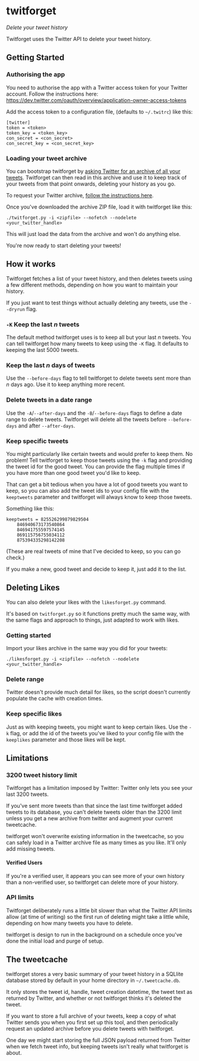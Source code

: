 # twitforget
*Delete your tweet history*

Twitforget uses the Twitter API to delete your tweet history.

## Getting Started

### Authorising the app

You need to authorise the app with a Twitter access token for your
Twitter account. Follow the instructions here:
https://dev.twitter.com/oauth/overview/application-owner-access-tokens

Add the access token to a configuration file, (defaults to ```~/.twitrc```) like
this:

```
[twitter]
token = <token>
token_key = <token_key>
con_secret = <con_secret>
con_secret_key = <con_secret_key>
```

### Loading your tweet archive

You can bootstrap twitforget by [asking Twitter for an archive of all your tweets](https://help.twitter.com/en/managing-your-account/how-to-download-your-twitter-archive).
Twitforget can then read in this archive and use it to keep track of your tweets
from that point onwards, deleting your history as you go.

To request your Twitter archive, [follow the instructions here](https://help.twitter.com/en/managing-your-account/how-to-download-your-twitter-archive).

Once you've downloaded the archive ZIP file, load it with twitforget like this:

```
./twitforget.py -i <zipfile> --nofetch --nodelete <your_twitter_handle>
```
This will just load the data from the archive and won't do anything else.

You're now ready to start deleting your tweets!

## How it works
Twitforget fetches a list of your tweet history, and then deletes tweets using a
few different methods, depending on how you want to maintain your history.

If you just want to test things without actually deleting any tweets,
use the ```--dryrun``` flag.

### ```-K``` Keep the last _n_ tweets

The default method twitforget uses is to keep all but your last _n_ tweets. You
can tell twitforget how many tweets to keep using the ```-K``` flag. It defaults to keeping the last 5000 tweets.

### Keep the last _n_ days of tweets

Use the ```--before-days``` flag to tell twitforget to delete tweets sent more
than _n_ days ago. Use it to keep anything more recent.

### Delete tweets in a date range

Use the ```-A```/```--after-days``` and the ```-B```/```--before-days``` flags
to define a date range to delete tweets. Twitforget will delete all the tweets
before ```--before-days``` and after ```--after-days```.

### Keep specific tweets

You might particularly like certain tweets and would prefer to keep them. No
problem! Tell twitforget to keep those tweets using the ```-k``` flag and providing
the tweet id for the good tweet. You can provide the flag multiple times if you
have more than one good tweet you'd like to keep.

That can get a bit tedious when you have a lot of good tweets you want to keep,
so you can also add the tweet ids to your config file with the ```keeptweets```
parameter and twitforget will always know to keep those tweets.

Something like this:
```
keeptweets = 825526299879829504
    846940673173540864
    846941755597574145
    869115756755034112
    875394335298142208
```
(These are real tweets of mine that I've decided to keep, so you can go check.)

If you make a new, good tweet and decide to keep it, just add it to the list.

## Deleting Likes

You can also delete your likes with the ```likesforget.py``` command.

It's based on ```twitforget.py``` so it functions pretty much the same way, with
the same flags and approach to things, just adapted to work with likes.

### Getting started

Import your likes archive in the same way you did for your tweets:
```
./likesforget.py -i <zipfile> --nofetch --nodelete <your_twitter_handle>
```

### Delete range

Twitter doesn't provide much detail for likes, so the script doesn't currently
populate the cache with creation times.

### Keep specific likes

Just as with keeping tweets, you might want to keep certain likes. Use the
```-k``` flag, or add the id of the tweets you've liked to your config file with
the ```keeplikes``` parameter and those likes will be kept.

## Limitations

### 3200 tweet history limit

Twitforget has a limitation imposed by Twitter: Twitter only lets you see your
last 3200 tweets.

If you've sent more tweets than that since the last time twitforget added tweets
to its database, you can't delete tweets older than the 3200 limit unless you
get a new archive from twitter and augment your current tweetcache.

twitforget won't overwrite existing information in the tweetcache, so you can
safely load in a Twitter archive file as many times as you like. It'll only add
missing tweets.

#### Verified Users

If you're a verified user, it appears you can see more of your own history
than a non-verified user, so twitforget can delete more of your history.

### API limits

Twitforget deliberately runs a little bit slower than what the Twitter API
limits allow (at time of writing) so the first run of deleting might take a
little while, depending on how many tweets you have to delete.

twitforget is design to run in the background on a schedule once you've done the
initial load and purge of setup.

## The tweetcache

twitforget stores a very basic summary of your tweet history in a SQLlite
database stored by default in your home directory in `~/.tweetcache.db`.

It only stores the tweet id, handle, tweet creation datetime, the tweet text as returned by Twitter, and whether or not twitforget thinks it's deleted the tweet.

If you want to store a full archive of your tweets, keep a copy of what Twitter
sends you when you first set up this tool, and then periodically request an updated
archive before you delete tweets with twitforget.

One day we might start storing the full JSON payload returned from Twitter when
we fetch tweet info, but keeping tweets isn't really what twitforget is about.